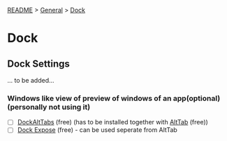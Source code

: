 [README](../../README.md) > [General](general_overview.md) > [Dock](dock.md)

# Dock

## Dock Settings

... to be added...

### Windows like view of preview of windows of an app(optional) (personally not using it)

- [ ] [DockAltTabs](https://dockalttab.netlify.app/) (free) (has to be installed together with [AltTab](https://alt-tab-macos.netlify.app/) (free))
- [ ] [Dock Expose](https://dockexpose.netlify.app/) (free) - can be used seperate from AltTab
